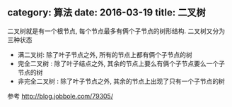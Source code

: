 category: 算法
date: 2016-03-19
title: 二叉树
---
二叉树就是有一个根节点, 每个节点最多有俩个子节点的树形结构. 二叉树又分为三种状态
* 满二叉树: 除了叶子节点之外, 所有的节点上都有俩个子节点的树
* 完全二叉树 : 除了叶子结点之外, 其余的节点上要么有俩个子节点要么一个子节点的树
* 非完全二叉树 : 除了叶子节点之外, 其余的节点上出现了只有一个子节点的树

参考 http://blog.jobbole.com/79305/
